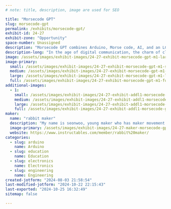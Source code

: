```yaml
---
# note: title, description, image are used for SEO

title: "Morsecode GPT"
slug: morsecode-gpt
permalink: /exhibits/morsecode-gpt/
exhibit-id: 24-27
exhibit-zone: "Opportunity"
space-number: Unassigned
description: "Morsecode GPT combines Arduino, Morse code, AI, and an LCD for translating Morse code and text."
description-long: "In the age of digital communication, the charm of classic Morse code continues to captivate passionists and professionals tastes. Now, imagine merging this timeless form of communication with the cutting-edge capabilities of AI. Introducing Morsecode GPT, a invention that combines an Arduino-powered Morse code key with a language model, Ollama LMM (Language Model Machine), and an LCD display. This device allows users to translate Morse code into natural language text and vice versa."
image: /assets/images/exhibit-images/24-27-exhibit-morsecode-gpt-m1-large.PNG
image-primary: 
  small: /assets/images/exhibit-images/24-27-exhibit-morsecode-gpt-m1-small.PNG
  medium: /assets/images/exhibit-images/24-27-exhibit-morsecode-gpt-m1-medium.PNG
  large: /assets/images/exhibit-images/24-27-exhibit-morsecode-gpt-m1-large.PNG
  full: /assets/images/exhibit-images/24-27-exhibit-morsecode-gpt-m1-full.PNG
additional-images: 
  - 1:
    small: /assets/images/exhibit-images/24-27-exhibit-addl1-morsecode-gpt-m2-small.PNG
    medium: /assets/images/exhibit-images/24-27-exhibit-addl1-morsecode-gpt-m2-medium.PNG
    large: /assets/images/exhibit-images/24-27-exhibit-addl1-morsecode-gpt-m2-large.PNG
    full: /assets/images/exhibit-images/24-27-exhibit-addl1-morsecode-gpt-m2-full.PNG
maker: 
  name: "rabbit maker"
  description: "My name is seonwoo, young maker who has maker movement and fair experience from 2014. I participated in the first maker fair in 2014 with my work with my parents. I live in Seoul, South Korea and I enjoy making something such as Toy, Game by using Design tools, 3D printer, soldering, Arduino, App inventor coding etc. When I make something, I use 3D printer, layer cut machine, CAD tools like Autocad, Tinkercad, 123D and Arduino. Also, I like to create contents by using Photoshop, Clip studio etc."
  image-primary: /assets/images/exhibit-images/24-27-maker-morsecode-gpt-openart-image-funpyt2q-1722735460351-raw-medium.jpg
  website: https://www.instructables.com/member/rabbit%20maker/
categories: 
  - slug: arduino
    name: Arduino
  - slug: education
    name: Education
  - slug: electronics
    name: Electronics
  - slug: engineering
    name: Engineering
created-jotform: "2024-08-03 21:58:54"
last-modified-jotform: "2024-10-22 22:15:43"
last-exported: "2024-10-25 16:32:49"
sitemap: false

---
```

